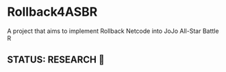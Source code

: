 # Rollback4ASBR
A project that aims to implement Rollback Netcode into JoJo All-Star Battle R

## STATUS: RESEARCH 🔎
